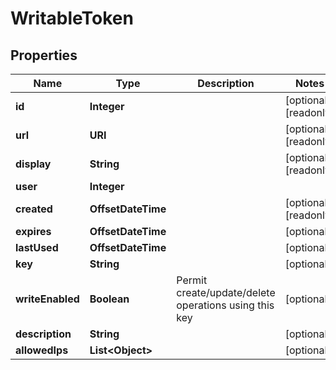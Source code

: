 

# WritableToken


## Properties

| Name | Type | Description | Notes |
|------------ | ------------- | ------------- | -------------|
|**id** | **Integer** |  |  [optional] [readonly] |
|**url** | **URI** |  |  [optional] [readonly] |
|**display** | **String** |  |  [optional] [readonly] |
|**user** | **Integer** |  |  |
|**created** | **OffsetDateTime** |  |  [optional] [readonly] |
|**expires** | **OffsetDateTime** |  |  [optional] |
|**lastUsed** | **OffsetDateTime** |  |  [optional] |
|**key** | **String** |  |  [optional] |
|**writeEnabled** | **Boolean** | Permit create/update/delete operations using this key |  [optional] |
|**description** | **String** |  |  [optional] |
|**allowedIps** | **List&lt;Object&gt;** |  |  [optional] |



